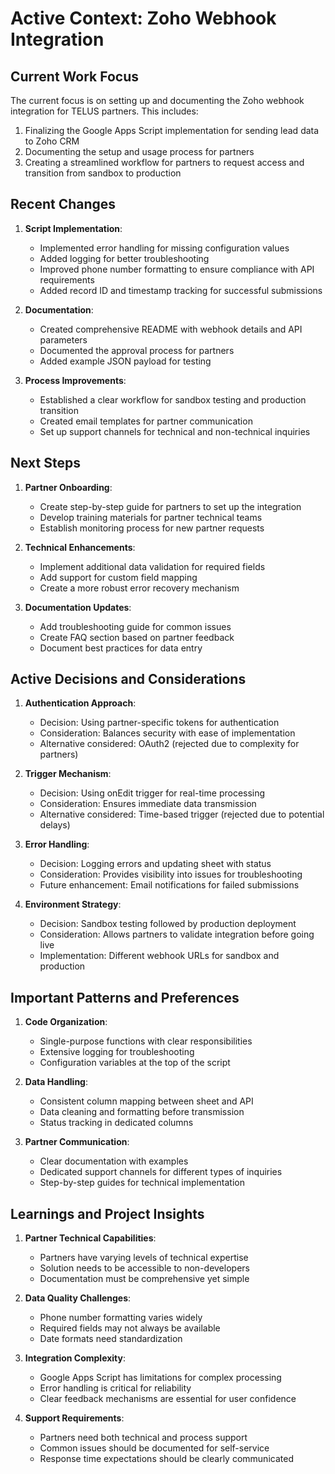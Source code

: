 # Active Context: Zoho Webhook Integration

## Current Work Focus

The current focus is on setting up and documenting the Zoho webhook integration for TELUS partners. This includes:

1. Finalizing the Google Apps Script implementation for sending lead data to Zoho CRM
2. Documenting the setup and usage process for partners
3. Creating a streamlined workflow for partners to request access and transition from sandbox to production

## Recent Changes

1. **Script Implementation**:
   - Implemented error handling for missing configuration values
   - Added logging for better troubleshooting
   - Improved phone number formatting to ensure compliance with API requirements
   - Added record ID and timestamp tracking for successful submissions

2. **Documentation**:
   - Created comprehensive README with webhook details and API parameters
   - Documented the approval process for partners
   - Added example JSON payload for testing

3. **Process Improvements**:
   - Established a clear workflow for sandbox testing and production transition
   - Created email templates for partner communication
   - Set up support channels for technical and non-technical inquiries

## Next Steps

1. **Partner Onboarding**:
   - Create step-by-step guide for partners to set up the integration
   - Develop training materials for partner technical teams
   - Establish monitoring process for new partner requests

2. **Technical Enhancements**:
   - Implement additional data validation for required fields
   - Add support for custom field mapping
   - Create a more robust error recovery mechanism

3. **Documentation Updates**:
   - Add troubleshooting guide for common issues
   - Create FAQ section based on partner feedback
   - Document best practices for data entry

## Active Decisions and Considerations

1. **Authentication Approach**:
   - Decision: Using partner-specific tokens for authentication
   - Consideration: Balances security with ease of implementation
   - Alternative considered: OAuth2 (rejected due to complexity for partners)

2. **Trigger Mechanism**:
   - Decision: Using onEdit trigger for real-time processing
   - Consideration: Ensures immediate data transmission
   - Alternative considered: Time-based trigger (rejected due to potential delays)

3. **Error Handling**:
   - Decision: Logging errors and updating sheet with status
   - Consideration: Provides visibility into issues for troubleshooting
   - Future enhancement: Email notifications for failed submissions

4. **Environment Strategy**:
   - Decision: Sandbox testing followed by production deployment
   - Consideration: Allows partners to validate integration before going live
   - Implementation: Different webhook URLs for sandbox and production

## Important Patterns and Preferences

1. **Code Organization**:
   - Single-purpose functions with clear responsibilities
   - Extensive logging for troubleshooting
   - Configuration variables at the top of the script

2. **Data Handling**:
   - Consistent column mapping between sheet and API
   - Data cleaning and formatting before transmission
   - Status tracking in dedicated columns

3. **Partner Communication**:
   - Clear documentation with examples
   - Dedicated support channels for different types of inquiries
   - Step-by-step guides for technical implementation

## Learnings and Project Insights

1. **Partner Technical Capabilities**:
   - Partners have varying levels of technical expertise
   - Solution needs to be accessible to non-developers
   - Documentation must be comprehensive yet simple

2. **Data Quality Challenges**:
   - Phone number formatting varies widely
   - Required fields may not always be available
   - Date formats need standardization

3. **Integration Complexity**:
   - Google Apps Script has limitations for complex processing
   - Error handling is critical for reliability
   - Clear feedback mechanisms are essential for user confidence

4. **Support Requirements**:
   - Partners need both technical and process support
   - Common issues should be documented for self-service
   - Response time expectations should be clearly communicated
